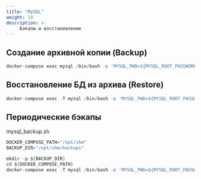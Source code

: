 ```yaml
---
title: "MySQL"
weight: 10
description: >-
     Бэкапы и восстановление
---
```


## Создание архивной копии (Backup)

```go
docker-compose exec mysql /bin/bash -c 'MYSQL_PWD=${MYSQL_ROOT_PASSWORD} mysqldump -u root shm' > shm_backup.sql
```

## Восстановление БД из архива (Restore)

```go
docker-compose exec -T mysql /bin/bash -c 'MYSQL_PWD=${MYSQL_ROOT_PASSWORD} mysql -u root shm' < shm_backup.sql
```

## Периодические бэкапы

mysql_backup.sh
```go
DOCKER_COMPOSE_PATH="/opt/shm"
BACKUP_DIR="/opt/shm/backups"

mkdir -p ${BACKUP_DIR}
cd ${DOCKER_COMPOSE_PATH}
docker-compose exec -T mysql /bin/bash -c 'MYSQL_PWD=${MYSQL_ROOT_PASSWORD} mysqldump -u root shm' > ${BACKUP_DIR}/shm_$(date +%d%m%Y-%H%M%S).sql
```
